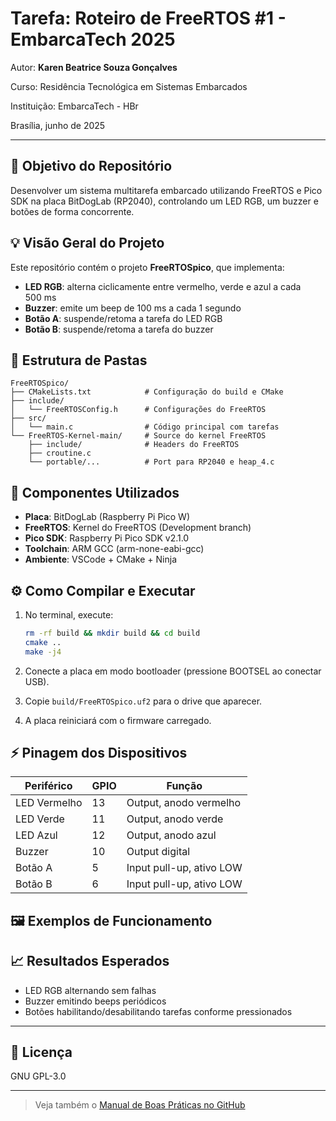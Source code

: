# Tarefa: Roteiro de FreeRTOS #1 - EmbarcaTech 2025

Autor: **Karen Beatrice Souza Gonçalves**

Curso: Residência Tecnológica em Sistemas Embarcados

Instituição: EmbarcaTech - HBr

Brasília, junho de 2025

---

<!-- README principal -->

## 🎯 Objetivo do Repositório

Desenvolver um sistema multitarefa embarcado utilizando FreeRTOS e Pico SDK na placa BitDogLab (RP2040), controlando um LED RGB, um buzzer e botões de forma concorrente.


## 💡 Visão Geral do Projeto

Este repositório contém o projeto **FreeRTOSpico**, que implementa:

* **LED RGB**: alterna ciclicamente entre vermelho, verde e azul a cada 500 ms
* **Buzzer**: emite um beep de 100 ms a cada 1 segundo
* **Botão A**: suspende/retoma a tarefa do LED RGB
* **Botão B**: suspende/retoma a tarefa do buzzer

## 📁 Estrutura de Pastas

```plaintext
FreeRTOSpico/
├── CMakeLists.txt            # Configuração do build e CMake
├── include/
│   └── FreeRTOSConfig.h      # Configurações do FreeRTOS
├── src/
│   └── main.c                # Código principal com tarefas
└── FreeRTOS-Kernel-main/     # Source do kernel FreeRTOS
    ├── include/              # Headers do FreeRTOS
    ├── croutine.c
    └── portable/...          # Port para RP2040 e heap_4.c
```

## 🔧 Componentes Utilizados

* **Placa**: BitDogLab (Raspberry Pi Pico W)
* **FreeRTOS**: Kernel do FreeRTOS (Development branch)
* **Pico SDK**: Raspberry Pi Pico SDK v2.1.0
* **Toolchain**: ARM GCC (arm-none-eabi-gcc)
* **Ambiente**: VSCode + CMake + Ninja

## ⚙️ Como Compilar e Executar

1. No terminal, execute:

   ```bash
   rm -rf build && mkdir build && cd build
   cmake ..
   make -j4
   ```
2. Conecte a placa em modo bootloader (pressione BOOTSEL ao conectar USB).
3. Copie `build/FreeRTOSpico.uf2` para o drive que aparecer.
4. A placa reiniciará com o firmware carregado.

## ⚡ Pinagem dos Dispositivos

| Periférico   | GPIO | Função                   |
| ------------ | ---- | ------------------------ |
| LED Vermelho | 13   | Output, anodo vermelho   |
| LED Verde    | 11   | Output, anodo verde      |
| LED Azul     | 12   | Output, anodo azul       |
| Buzzer       | 10   | Output digital           |
| Botão A      | 5    | Input pull-up, ativo LOW |
| Botão B      | 6    | Input pull-up, ativo LOW |

## 🖼 Exemplos de Funcionamento

<!-- Insira capturas de tela ou fotos do projeto em execução, se disponível -->

## 📈 Resultados Esperados

* LED RGB alternando sem falhas
* Buzzer emitindo beeps periódicos
* Botões habilitando/desabilitando tarefas conforme pressionados

---

## 📜 Licença

GNU GPL-3.0

---

> Veja também o [Manual de Boas Práticas no GitHub](docs/1_3_Manual_de_Boas_Práticas_no_GitHub.pdf)
